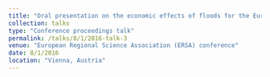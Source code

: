 ```yaml
---
title: "Oral presentation on the economic effects of floods for the European economy"
collection: talks
type: "Conference proceedings talk"
permalink: /talks/8/1/2016-talk-3
venue: "European Regional Science Association (ERSA) conference"
date: 8/1/2016
location: "Vienna, Austria"
---
```

